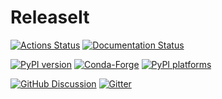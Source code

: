 # ReleaseIt

[![Actions Status][actions-badge]][actions-link]
[![Documentation Status][rtd-badge]][rtd-link]

[![PyPI version][pypi-version]][pypi-link]
[![Conda-Forge][conda-badge]][conda-link]
[![PyPI platforms][pypi-platforms]][pypi-link]

[![GitHub Discussion][github-discussions-badge]][github-discussions-link]
[![Gitter][gitter-badge]][gitter-link]

<!-- prettier-ignore-start -->
[actions-badge]:            https://github.com/Saransh-cpp/ReleaseIt/workflows/CI/badge.svg
[actions-link]:             https://github.com/Saransh-cpp/ReleaseIt/actions
[conda-badge]:              https://img.shields.io/conda/vn/conda-forge/ReleaseIt
[conda-link]:               https://github.com/conda-forge/ReleaseIt-feedstock
[github-discussions-badge]: https://img.shields.io/static/v1?label=Discussions&message=Ask&color=blue&logo=github
[github-discussions-link]:  https://github.com/Saransh-cpp/ReleaseIt/discussions
[gitter-badge]:             https://badges.gitter.im/https://github.com/Saransh-cpp/ReleaseIt/community.svg
[gitter-link]:              https://gitter.im/https://github.com/Saransh-cpp/ReleaseIt/community?utm_source=badge&utm_medium=badge&utm_campaign=pr-badge
[pypi-link]:                https://pypi.org/project/ReleaseIt/
[pypi-platforms]:           https://img.shields.io/pypi/pyversions/ReleaseIt
[pypi-version]:             https://img.shields.io/pypi/v/ReleaseIt
[rtd-badge]:                https://readthedocs.org/projects/ReleaseIt/badge/?version=latest
[rtd-link]:                 https://ReleaseIt.readthedocs.io/en/latest/?badge=latest

<!-- prettier-ignore-end -->
